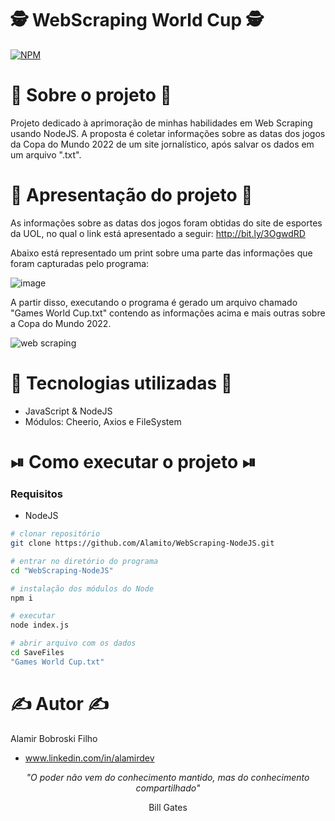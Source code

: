 # 🕵️ WebScraping World Cup 🕵️
[![NPM](https://img.shields.io/github/license/Alamito/WebScraping-NodeJS)](https://github.com/Alamito/WebScraping-NodeJS/blob/main/LICENCE)

# 📜 Sobre o projeto 📜

Projeto dedicado à aprimoração de minhas habilidades em Web Scraping usando NodeJS. A proposta é coletar informações sobre as datas dos jogos da Copa do Mundo 2022 de um site jornalístico, após salvar os dados em um arquivo ".txt".

# 🎥 Apresentação do projeto 🎥

As informações sobre as datas dos jogos foram obtidas do site de esportes da UOL, no qual o link está apresentado a seguir: http://bit.ly/3OgwdRD

Abaixo está representado um print sobre uma parte das informações que foram capturadas pelo programa:

![image](https://user-images.githubusercontent.com/102616676/201494313-25837de0-1097-4b6d-a46e-f1c0cf3a0e72.png)

A partir disso, executando o programa é gerado um arquivo chamado "Games World Cup.txt" contendo as informações acima e mais outras sobre a Copa do Mundo 2022.

![web scraping](https://user-images.githubusercontent.com/102616676/201494978-9c7fcb83-71c8-47e3-bb24-0b6045364ab0.gif)

# 🧬 Tecnologias utilizadas 🧬

- JavaScript & NodeJS
- Módulos: Cheerio, Axios e FileSystem

# ⏯ Como executar o projeto ⏯

### Requisitos

- NodeJS

```bash
# clonar repositório
git clone https://github.com/Alamito/WebScraping-NodeJS.git

# entrar no diretório do programa
cd "WebScraping-NodeJS"

# instalação dos módulos do Node
npm i

# executar 
node index.js

# abrir arquivo com os dados
cd SaveFiles
"Games World Cup.txt"
```

# ✍️ Autor ✍️
Alamir Bobroski Filho 
- www.linkedin.com/in/alamirdev

<p align = "center"><em>"O poder não vem do conhecimento mantido, mas do conhecimento compartilhado"</em></p> <p align = "center">Bill Gates</p>
